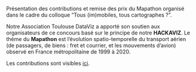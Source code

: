 Présentation des contributions et remise des prix du Mapathon organisé dans le cadre du colloque “Tous (im)mobiles, tous cartographes ?”.

Notre Association Toulouse DataViz a apporté son soutien aux organisateurs de ce concours basé sur le principe de notre **HACKAVIZ**.
Le thème du **Mapathon** est l’évolution spatio-temporelle du transport aérien (de passagers, de biens : fret et courrier, et les mouvements d’avion) observé en France métropolitaine de 1999 à 2020.

Les contributions sont visibles [ici](https://cartomob.sciencesconf.org/resource/page/id/15).